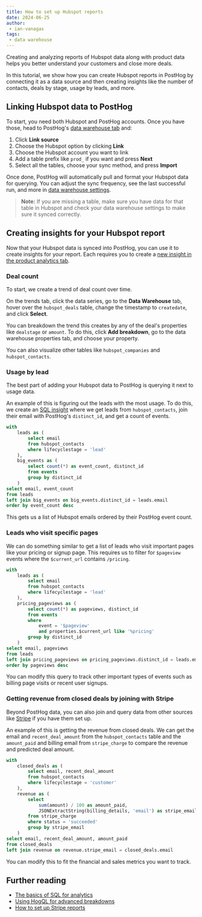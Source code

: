 ```yaml
---
title: How to set up Hubspot reports
date: 2024-06-25
author:
 - ian-vanagas
tags:
 - data warehouse
---
```


Creating and analyzing reports of Hubspot data along with product data helps you better understand your customers and close more deals. 

In this tutorial, we show how you can create Hubspot reports in PostHog by connecting it as a data source and then creating insights like the number of contacts, deals by stage, usage by leads, and more.

## Linking Hubspot data to PostHog

To start, you need both Hubspot and PostHog accounts. Once you have those, head to PostHog's [data warehouse tab](https://us.posthog.com/data-warehouse) and:

1. Click **Link source**
2. Choose the Hubspot option by clicking **Link**
3. Choose the Hubspot account you want to link
4. Add a table prefix like `prod_` if you want and press **Next**
5. Select all the tables, choose your sync method, and press **Import**

Once done, PostHog will automatically pull and format your Hubspot data for querying. You can adjust the sync frequency, see the last successful run, and more in [data warehouse settings](https://us.posthog.com/data-warehouse/settings/managed).

<ProductScreenshot
  imageLight="https://res.cloudinary.com/dmukukwp6/image/upload/hubspot_import_light_a33a8297cf.png"
  imageDark="https://res.cloudinary.com/dmukukwp6/image/upload/hubspot_import_dark_e617845de2.png"
  alt="Linking Hubspot Account"
  classes="rounded"
/>

> **Note:** If you are missing a table, make sure you have data for that table in Hubspot and check your data warehouse settings to make sure it synced correctly.

## Creating insights for your Hubspot report

Now that your Hubspot data is synced into PostHog, you can use it to create insights for your report. Each requires you to create a [new insight in the product analytics tab](https://us.posthog.com/project/insights/new).

### Deal count

To start, we create a trend of deal count over time.

On the trends tab, click the data series, go to the **Data Warehouse** tab, hover over the `hubspot_deals` table, change the timestamp to `createdate`, and click **Select**. 

<ProductScreenshot
  imageLight="https://res.cloudinary.com/dmukukwp6/image/upload/deal_light_8673e48cc3.png"
  imageDark="https://res.cloudinary.com/dmukukwp6/image/upload/deal_dark_3ba3974e6a.png"
  alt="Deal Count Trend"
  classes="rounded"
/>

You can breakdown the trend this creates by any of the deal's properties like `dealstage` or `amount`. To do this, click **Add breakdown**, go to the data warehouse properties tab, and choose your property. 

You can also visualize other tables like `hubspot_companies` and `hubspot_contacts`. 

### Usage by lead

The best part of adding your Hubspot data to PostHog is querying it next to usage data. 

An example of this is figuring out the leads with the most usage. To do this, we create an [SQL insight](/docs/product-analytics/sql) where we get leads from `hubspot_contacts`, join their email with PostHog's `distinct_id`, and get a count of events.

```sql
with
    leads as (
        select email
        from hubspot_contacts
        where lifecyclestage = 'lead'
    ),
    big_events as (
        select count(*) as event_count, distinct_id
        from events
        group by distinct_id
    )
select email, event_count
from leads
left join big_events on big_events.distinct_id = leads.email
order by event_count desc
```

This gets us a list of Hubspot emails ordered by their PostHog event count.
<ProductScreenshot
  imageLight="https://res.cloudinary.com/dmukukwp6/image/upload/lead_light_b3fa92d5bc.png"
  imageDark="https://res.cloudinary.com/dmukukwp6/image/upload/lead_dark_0ffe0eaffa.png"
  alt="Lead Usage Insights"
  classes="rounded"
/>

### Leads who visit specific pages

We can do something similar to get a list of leads who visit important pages like your pricing or signup page. This requires us to filter for `$pageview` events where the `$current_url` contains `/pricing`.

```sql
with
    leads as (
        select email
        from hubspot_contacts
        where lifecyclestage = 'lead'
    ),
    pricing_pageviews as (
        select count(*) as pageviews, distinct_id
        from events
        where 
	        event = '$pageview' 
	        and properties.$current_url like '%pricing'
        group by distinct_id
    )
select email, pageviews
from leads
left join pricing_pageviews on pricing_pageviews.distinct_id = leads.email
order by pageviews desc
```

You can modify this query to track other important types of events such as billing page visits or recent user signups.

### Getting revenue from closed deals by joining with Stripe

Beyond PostHog data, you can also join and query data from other sources like [Stripe](/tutorials/stripe-reports) if you have them set up.

An example of this is getting the revenue from closed deals. We can get the email and `recent_deal_amount` from the `hubspot_contacts` table and the `amount_paid` and billing email from `stripe_charge` to compare the revenue and predicted deal amount.

```sql
with
    closed_deals as (
        select email, recent_deal_amount
        from hubspot_contacts
        where lifecyclestage = 'customer'
    ),
    revenue as (
        select 
            sum(amount) / 100 as amount_paid, 
            JSONExtractString(billing_details, 'email') as stripe_email
        from stripe_charge
        where status = 'succeeded'
        group by stripe_email
    )
select email, recent_deal_amount, amount_paid
from closed_deals
left join revenue on revenue.stripe_email = closed_deals.email
```

You can modify this to fit the financial and sales metrics you want to track.

## Further reading

- [The basics of SQL for analytics](/product-engineers/sql-for-analytics)
- [Using HogQL for advanced breakdowns](/tutorials/hogql-breakdowns)
- [How to set up Stripe reports](/tutorials/stripe-reports)
